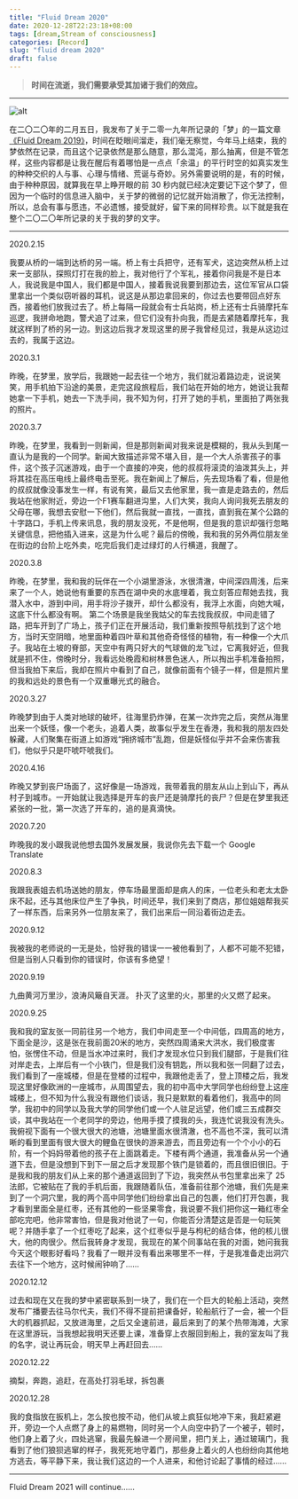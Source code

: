 ```yaml
---
title: "Fluid Dream 2020"
date: 2020-12-28T22:23:18+08:00
tags: [dream,Stream of consciousness]
categories: [Record]
slug: "fluid dream 2020"
draft: false
---
```


> **时间在流逝，我们需要承受其加诸于我们的效应。**

<!--more-->

---

![alt](https://dawnblog-1300625500.cos.ap-guangzhou.myqcloud.com/images/20210108152319.jpeg "双十二的 Flag 实现了")

在二〇二〇年的二月五日，我发布了关于二零一九年所记录的「梦」的一篇文章[《Fluid Dream 2019》](https://dawner.top/posts/fluid-dream-2019/)，时间在眨眼间溜走，我们毫无察觉，今年马上结束，我的梦依然在记录，而且这个记录依然是那么随意，那么混沌，那么抽离，但是不管怎样，这些内容都是让我在醒后有着哪怕是一点点「余温」的平行时空的如真实发生的种种交织的人与事、心理与情绪、荒诞与奇妙。另外需要说明的是，有的时候，由于种种原因，就算我在早上睁开眼的前 30 秒内就已经决定要记下这个梦了，但因为一个临时的信息进入脑中，关于梦的微弱的记忆就开始消散了，你无法控制，所以，总会有事与愿违，不必遗憾，接受就好，留下来的同样珍贵。以下就是我在整个二〇二〇年所记录的关于我的梦的文字。

---

2020.2.15

我要从桥的一端到达桥的另一端。桥上有士兵把守，还有军犬，这边突然从桥上过来一支部队，探照灯打在我的脸上，我对他行了个军礼，接着你问我是不是日本人，我说我是中国人，我们都是中国人，接着我说我要到那边去，这位军官从口袋里拿出一个类似窃听器的耳机，说这是从那边拿回来的，你过去也要带回点好东西，接着他们放我过去了。桥上每隔一段就会有士兵站岗，桥上还有士兵骑摩托车巡逻，我拼命地跑，警犬追了过来，但它们没有扑向我，而是去紧随着摩托车，我就这样到了桥的另一边。到这边后我才发现这里的房子我曾经见过，我是从这边过去的，我属于这边。 

2020.3.1

昨晚，在梦里，放学后，我跟她一起去往一个地方，我们就沿着路边走，说说笑笑，用手机拍下沿途的美景，走完这段旅程后，我们站在开始的地方，她说让我帮她拿一下手机，她去一下洗手间，我不知为何，打开了她的手机，里面拍了两张我的照片。

2020.3.7

昨晚，在梦里，我看到一则新闻，但是那则新闻对我来说是模糊的，我从头到尾一直认为是我的一个同学。新闻大致描述非常不堪入目，是一个大人杀害孩子的事件，这个孩子沉迷游戏，由于一个直接的冲突，他的叔叔将滚烫的油泼其头上，并将其挂在高压电线上最终电击至死。我在新闻上了解后，先去现场看了看，但是他的叔叔就像没事发生一样，有说有笑，最后又去他家里，我一直是走路去的，然后我站在他家附近，旁边一个F1赛车翻进沟里，人们大笑，我向人询问我死去朋友的父母在哪，我想去安慰一下他们，然后我就一直找，一直找，直到我在某个公路的十字路口，手机上传来讯息，我的朋友没死，不是他啊，但是我的意识却强行忽略关键信息，把他插入进来，这是为什么呢？最后的傍晚，我和我的另外两位朋友坐在街边的台阶上吃外卖，吃完后我们走过绿灯的人行横道，我醒了。

2020.3.8

昨晚，在梦里，我和我的玩伴在一个小湖里游泳，水很清澈，中间深四周浅，后来来了一个人，她说他有重要的东西在湖中央的水底埋着，我立刻答应帮她去找，我潜入水中，游到中间，用手将沙子拨开，却什么都没有，我浮上水面，向她大喊，这底下什么都没有啊。
第二个场景是我坐我姑父的车去找我叔叔，中间走错了路，把车开到了广场上，孩子们正在开展活动，我们重新按照导航找到了这个地方，当时天空阴暗，地里面种着四叶草和其他奇奇怪怪的植物，有一种像一个大爪子。我站在土坡的脊部，天空中有两只好大的气球做的龙飞过，它离我好近，但我就是抓不住，傍晚时分，我看远处晚霞和树林景色迷人，所以掏出手机准备拍照，但当我拍下来后，我却在照片中看到了自己，就像前面有个镜子一样，但是照片里的我和远处的景色有一个双重曝光式的融合。

2020.3.27

昨晚梦到由于人类对地球的破坏，往海里扔炸弹，在某一次炸完之后，突然从海里出来一个妖怪，像一个老头，追着人类，故事似乎发生在香港，我和我的朋友四处躲藏，人们聚集在街道上如游戏“拥挤城市”乱跑，但是妖怪似乎并不会来伤害我们，他似乎只是吓唬吓唬我们。

2020.4.16

昨晚又梦到丧尸场面了，这好像是一场游戏，我带着我的朋友从山上到山下，再从村子到城市。一开始就让我选择是开车的丧尸还是骑摩托的丧尸？但是在梦里我还紧张的一批，第一次选了开车的，追的是真滴快。

2020.7.20

昨晚我的发小跟我说他想去国外发展发展，我说你先去下载一个 Google Translate

2020.8.3

我跟我表姐去机场送她的朋友，停车场最里面却是病人的床，一位老头和老太太卧床不起，还与其他床位产生了争执，时间还早，我们来到了商店，那位姐姐帮我买了一样东西，后来另外一位朋友来了，我们出来后一同沿着街边走去。

2020.9.12

我被我的老师说的一无是处，恰好我的错误一一被他看到了，人都不可能不犯错，但是当别人只看到你的错误时，你该有多绝望！

2020.9.19

九曲黄河万里沙，浪涛风簸自天涯。
扑灭了这里的火，那里的火又燃了起来。

2020.9.25

我和我的室友张一同前往另一个地方，我们中间走至一个中间低，四周高的地方，下面全是沙，这是张在我前面20米的地方，突然四周涌来大洪水，我们极度害怕，张愣住不动，但是当水冲过来时，我们才发现水位只到我们腿部，于是我们往对岸走去，上岸后有一个小铁门，但是我们没有钥匙，所以我和张一同翻了过去，我们看到了一座城楼，但是在登楼的过程中，我跟他走丢了，登上顶楼之后，我发现这里好像欧洲的一座城市，从周围望去，我的初中高中大学同学也纷纷登上这座城楼上，但不知为什么我没有跟他们谈话，我只是默默的看着他们，我高中的同学，我初中的同学以及我大学的同学他们或一个人驻足远望，他们或三五成群交谈，其中我站在一个老同学的旁边，他用手摸了摸我的头，我连忙说我没有洗头。我俯视下面有一个很大很大的池塘，池塘里面水很清澈，也不高也不深，我可以清晰的看到里面有很大很大的鲤鱼在很快的游来游去，而且旁边有一个个小小的石阶，有一个妈妈带着他的孩子在上面跳着走。下楼有两个通道，我准备从另一个通道下去，但是没想到下到下一层之后才发现那个铁门是锁着的，而且很旧很旧。于是我和我的朋友们从上来的那个通道返回到了下边，我突然从书包里拿出来了 25 法郎，它被贴在了我的手机后面，我跟随着队伍，准备前往那个池塘，我们先是来到了一个洞穴里，我的两个高中同学他们纷纷拿出自己的包裹，他们打开包裹，我才看到里面全是红枣，还有其他的一些坚果零食，我说要不我们把你这一箱红枣全部吃完吧，他非常害怕，但是我对他说了一句，你能否分清楚这是否是一句玩笑呢？并随手拿了一个红枣吃了起来，这个红枣似乎是与枸杞的结合体，他的核儿很大，他的肉很少。然后我转身才发现，我现在的某个同事站在我的对面，她问我我今天这个眼影好看吗？我看了一眼并没有看出来哪里不一样，于是我准备走出洞穴去往下一个地方，这时候闹钟响了……

2020.12.12

过去和现在又在我的梦中紧密联系到一块了，我们在一个巨大的轮船上活动，突然发布广播要去往马尔代夫，我们不得不提前把课备好，轮船航行了一会，被一个巨大的机器抓起，又放进海里，之后又全速前进，最后来到了的某个热带海滩，大家在这里游玩，当我想起我明天还要上课，准备穿上衣服回到船上，我的室友叫了我的名字，说让再玩会，明天早上再赶回去……

2020.12.22

摘梨，奔跑，追赶，在高处打羽毛球，拆包裹

2020.12.28

我的食指放在扳机上，怎么按也按不动，他们从坡上疯狂似地冲下来，我赶紧避开，旁边一个人点燃了身上的易燃物，同时另一个人向空中扔了一个被子，顿时，他们身上着了火，四处逃窜，我最先躲进一个房间里，把门关上，通过玻璃门，我看到了他们狼狈逃窜的样子，我死死地守着门，那些身上着火的人也纷纷向其他地方逃去，等平静下来，我让我们这边的一个人进来，和他讨论起了事情的经过……

---

Fluid Dream 2021 will continue……